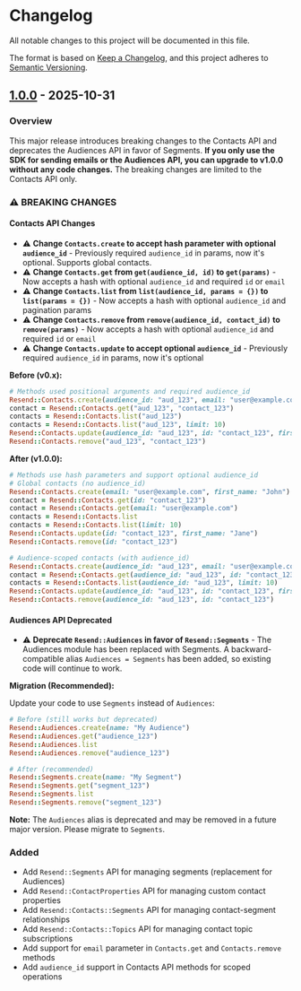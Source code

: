 # Changelog

All notable changes to this project will be documented in this file.

The format is based on [Keep a Changelog](https://keepachangelog.com/en/1.0.0/),
and this project adheres to [Semantic Versioning](https://semver.org/spec/v2.0.0.html).

## [1.0.0] - 2025-10-31

### Overview

This major release introduces breaking changes to the Contacts API and deprecates the Audiences API in favor of Segments. **If you only use the SDK for sending emails or the Audiences API, you can upgrade to v1.0.0 without any code changes.** The breaking changes are limited to the Contacts API only.

### ⚠️ BREAKING CHANGES

#### Contacts API Changes

- ⚠️ **Change `Contacts.create` to accept hash parameter with optional `audience_id`** - Previously required `audience_id` in params, now it's optional. Supports global contacts.
- ⚠️ **Change `Contacts.get` from `get(audience_id, id)` to `get(params)`** - Now accepts a hash with optional `audience_id` and required `id` or `email`
- ⚠️ **Change `Contacts.list` from `list(audience_id, params = {})` to `list(params = {})`** - Now accepts a hash with optional `audience_id` and pagination params
- ⚠️ **Change `Contacts.remove` from `remove(audience_id, contact_id)` to `remove(params)`** - Now accepts a hash with optional `audience_id` and required `id` or `email`
- ⚠️ **Change `Contacts.update` to accept optional `audience_id`** - Previously required `audience_id` in params, now it's optional

**Before (v0.x):**

```ruby
# Methods used positional arguments and required audience_id
Resend::Contacts.create(audience_id: "aud_123", email: "user@example.com", first_name: "John")
contact = Resend::Contacts.get("aud_123", "contact_123")
contacts = Resend::Contacts.list("aud_123")
contacts = Resend::Contacts.list("aud_123", limit: 10)
Resend::Contacts.update(audience_id: "aud_123", id: "contact_123", first_name: "Jane")
Resend::Contacts.remove("aud_123", "contact_123")
```

**After (v1.0.0):**

```ruby
# Methods use hash parameters and support optional audience_id
# Global contacts (no audience_id)
Resend::Contacts.create(email: "user@example.com", first_name: "John")
contact = Resend::Contacts.get(id: "contact_123")
contact = Resend::Contacts.get(email: "user@example.com")
contacts = Resend::Contacts.list
contacts = Resend::Contacts.list(limit: 10)
Resend::Contacts.update(id: "contact_123", first_name: "Jane")
Resend::Contacts.remove(id: "contact_123")

# Audience-scoped contacts (with audience_id)
Resend::Contacts.create(audience_id: "aud_123", email: "user@example.com", first_name: "John")
contact = Resend::Contacts.get(audience_id: "aud_123", id: "contact_123")
contacts = Resend::Contacts.list(audience_id: "aud_123", limit: 10)
Resend::Contacts.update(audience_id: "aud_123", id: "contact_123", first_name: "Jane")
Resend::Contacts.remove(audience_id: "aud_123", id: "contact_123")
```

#### Audiences API Deprecated

- ⚠️ **Deprecate `Resend::Audiences` in favor of `Resend::Segments`** - The Audiences module has been replaced with Segments. A backward-compatible alias `Audiences = Segments` has been added, so existing code will continue to work.

**Migration (Recommended):**

Update your code to use `Segments` instead of `Audiences`:

```ruby
# Before (still works but deprecated)
Resend::Audiences.create(name: "My Audience")
Resend::Audiences.get("audience_123")
Resend::Audiences.list
Resend::Audiences.remove("audience_123")

# After (recommended)
Resend::Segments.create(name: "My Segment")
Resend::Segments.get("segment_123")
Resend::Segments.list
Resend::Segments.remove("segment_123")
```

**Note:** The `Audiences` alias is deprecated and may be removed in a future major version. Please migrate to `Segments`.

### Added

- Add `Resend::Segments` API for managing segments (replacement for Audiences)
- Add `Resend::ContactProperties` API for managing custom contact properties
- Add `Resend::Contacts::Segments` API for managing contact-segment relationships
- Add `Resend::Contacts::Topics` API for managing contact topic subscriptions
- Add support for `email` parameter in `Contacts.get` and `Contacts.remove` methods
- Add `audience_id` support in Contacts API methods for scoped operations

[1.0.0]: https://github.com/resend/resend-ruby/compare/v0.26.0...v1.0.0
